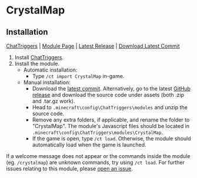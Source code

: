 # CrystalMap

## Installation

[ChatTriggers](https://github.com/ChatTriggers/ChatTriggers/releases/download/2.2.0/ctjs-2.2.0-1.8.9.jar) | [Module Page](https://www.chattriggers.com/modules/v/CrystalMap) | [Latest Release](github.com/cognitivitydev/CrystalMap/releases/latest) | [Download Latest Commit](https://github.com/cognitivitydev/CrystalMap/archive/refs/heads/main.zip)

1. Install [ChatTriggers](https://github.com/ChatTriggers/ChatTriggers/releases/download/2.2.0/ctjs-2.2.0-1.8.9.jar).
2. Install the module.
    * Automatic installation:
        * Type `/ct import CrystalMap` in-game.
    * Manual installation:
        * Download the [latest commit](https://github.com/cognitivitydev/CrystalMap/archive/refs/heads/main.zip). Alternatively, go to the latest [GitHub release](github.com/cognitivitydev/CrystalMap/releases/latest) and download the source code under assets (both .zip and .tar.gz work).
        * Head to `.minecraft\config\ChatTriggers\modules` and unzip the source code.
        * Remove any extra folders, if applicable, and rename the folder to "CrystalMap". The module's Javascript files should be located in `.minecraft\config\ChatTriggers\modules\CrystalMap`.
        * If the game is open, type `/ct load`. Otherwise, the module should automatically load when the game is launched.

If a welcome message does not appear or the commands inside the module (eg. `/crystalmap`) are unknown commands, try using `/ct load`.
For further issues relating to this module, please [open an issue](https://github.com/cognitivitydev/CrystalMap/issues).